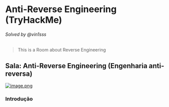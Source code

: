 # Anti-Reverse Engineering (TryHackMe)
###### Solved by @vin1sss 

> This is a Room about Reverse Engineering

## Sala: Anti-Reverse Engineering (Engenharia anti-reversa)

[![image.png](https://i.postimg.cc/KYTbP8yP/image.png)](https://postimg.cc/CZw9YY55)

### Introdução
